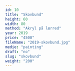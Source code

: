 ```yaml
---
id: 10
title: "Skovbund"
height: 60
width: 80
method: "Akryl på lærred"
year: 2019
price: "4500"
fileName: "2019-skovbund.jpg"
medie: "painting"
draft: "no"
slug: "skovbund"
weight: "200"
---
```

